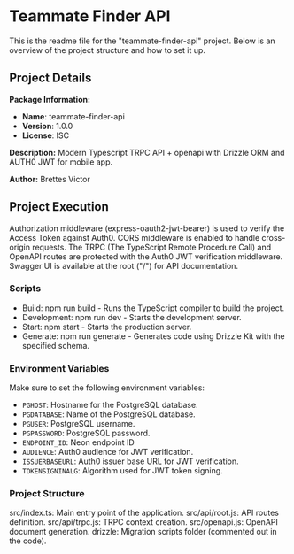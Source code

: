 # Teammate Finder API

This is the readme file for the "teammate-finder-api" project. Below is an overview of the project structure and how to set it up.

## Project Details

**Package Information:**
- **Name**: teammate-finder-api
- **Version**: 1.0.0
- **License**: ISC

**Description:** Modern Typescript TRPC API + openapi with Drizzle ORM and AUTH0 JWT for mobile app.

**Author:** Brettes Victor

## Project Execution
Authorization middleware (express-oauth2-jwt-bearer) is used to verify the Access Token against Auth0.
CORS middleware is enabled to handle cross-origin requests.
The TRPC (The TypeScript Remote Procedure Call) and OpenAPI routes are protected with the Auth0 JWT verification middleware.
Swagger UI is available at the root ("/") for API documentation.

### Scripts
- Build: npm run build - Runs the TypeScript compiler to build the project.
- Development: npm run dev - Starts the development server.
- Start: npm start - Starts the production server.
- Generate: npm run generate - Generates code using Drizzle Kit with the specified schema.

### Environment Variables

Make sure to set the following environment variables:

- `PGHOST`: Hostname for the PostgreSQL database.
- `PGDATABASE`: Name of the PostgreSQL database.
- `PGUSER`: PostgreSQL username.
- `PGPASSWORD`: PostgreSQL password.
- `ENDPOINT_ID`: Neon endpoint ID
- `AUDIENCE`: Auth0 audience for JWT verification.
- `ISSUERBASEURL`: Auth0 issuer base URL for JWT verification.
- `TOKENSIGNINALG`: Algorithm used for JWT token signing.

### Project Structure
src/index.ts: Main entry point of the application.
src/api/root.js: API routes definition.
src/api/trpc.js: TRPC context creation.
src/openapi.js: OpenAPI document generation.
drizzle: Migration scripts folder (commented out in the code).



